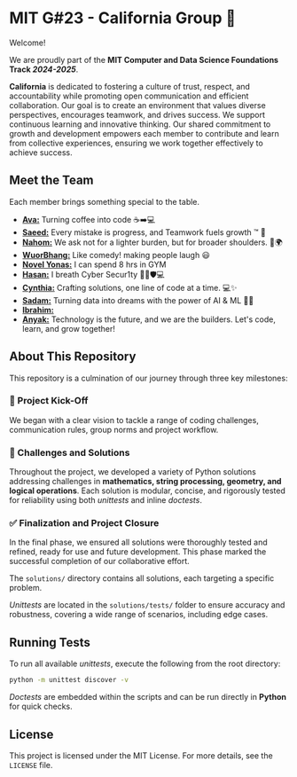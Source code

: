 # MIT G#23 - California Group 🌴

Welcome!

We are proudly part of the **MIT Computer and Data Science Foundations Track _2024-2025_**.

**California** is dedicated to fostering a culture of trust, respect, and accountability
while promoting open communication and efficient collaboration. Our goal is to
create an environment that values diverse perspectives, encourages teamwork, and
drives success. We support continuous learning and innovative thinking.
Our shared commitment to growth and development empowers
each member to contribute and learn from collective experiences, ensuring we work
together effectively to achieve success.

## Meet the Team

Each member brings something special to the table.

- [**Ava:**](https://github.com/ciiyaa) Turning coffee into code ☕➡️💻
- [**Saeed:**](https://github.com/Saeed-Emad) Every mistake is progress,
  and Teamwork fuels growth ™️ 🤖
- [**Nahom:**](https://github.com/phoenix27522) We ask not for a lighter burden,
  but for broader shoulders. 💪🌍
- [**WuorBhang:**](https://github.com/WuorBhang) Like comedy!
  making people laugh 😃
- [**Novel Yonas:**](https://github.com/Novel-Y) I can spend 8 hrs in GYM
- [**Hasan:**](https://github.com/Hasan-Z) I breath Cyber Secur1ty 🥷🏼🛡💻
- [**Cynthia:**](https://github.com/Cynthia-Wairimu) Crafting solutions,
  one line of code at a time. 💻✨
- [**Sadam:**](https://github.com/Urz1) Turning data into dreams with
  the power of AI & ML 🤖✨
- [**Ibrahim:**](https://github.com/Ibrahim-Elmisbah)
- [**Anyak:**](https://github.com/Anyak7) Technology is the future, and we are the builders. Let's code, learn, and grow together!

## About This Repository

This repository is a culmination of our journey through three key milestones:

### 🚀 Project Kick-Off

We began with a clear vision to tackle a range of coding challenges,
communication rules, group norms and project workflow.

### 🧩 Challenges and Solutions

Throughout the project, we developed a variety of Python solutions
addressing challenges in **mathematics, string processing, geometry,
and logical operations**. Each solution is modular, concise,
and rigorously tested for reliability using both _unittests_ and inline _doctests_.

### ✅ Finalization and Project Closure

In the final phase, we ensured all solutions were
thoroughly tested and refined, ready for use and future development.
This phase marked the successful completion of our collaborative effort.

The `solutions/` directory contains all solutions, each targeting a specific problem.

_Unittests_ are located in the `solutions/tests/` folder to ensure accuracy and
robustness, covering a wide range of scenarios, including edge cases.

## Running Tests

To run all available _unittests_, execute the following from the root directory:

```bash
python -m unittest discover -v
```

_Doctests_ are embedded within the scripts and can be run directly in
**Python** for quick checks.

## License

This project is licensed under the MIT License.
For more details, see the `LICENSE` file.
